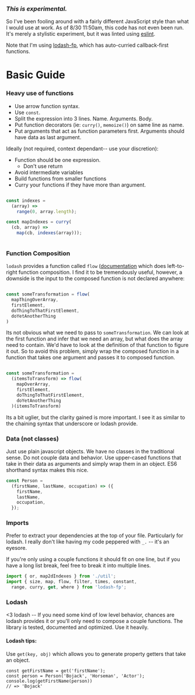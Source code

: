 ### *This is experimental.*

So I've been fooling around with a fairly different JavaScript style than what
I would use at work. As of 8/30 11:50am, this code has not even been run.
It's merely a stylistic experiment, but it was linted using [eslint](http://eslint.org/).

Note that I'm using [lodash-fp](http://eslint.org/), which has auto-curried callback-first functions.

# Basic Guide

### Heavy use of functions

* Use arrow function syntax.
* Use `const`.
* Split the expression into 3 lines. Name. Arguments. Body.
* Put function decorators (ie: `curry()`, `memoize()`) on same line as name.
* Put arguments that act as function parameters first. Arguments should have data as last argument. 

Ideally (not required, context dependant-- use your discretion):
  * Function should be one expression.
    * Don't use return
  * Avoid intermediate variables
  * Build functions from smaller functions
  * Curry your functions if they have more than argument.

```javascript

const indexes =
  (array) =>
    range(0, array.length);

const mapIndexes = curry(
  (cb, array) =>
    map(cb, indexes(array)));
  
```

### Function Composition

`lodash` provides a function called `flow` ([documentation](https://lodash.com/docs#flow) which does left-to-right function composition. I find it to be tremendously useful, however, a downside is the input to the composed function is not declared anywhere:

```javascript

const someTransformation = flow(
  mapThingOverArray,
  firstElement,
  doThingToThatFirstElement,
  doYetAnotherThing
)

```

Its not obvious what we need to pass to `someTransformation`. We can look at the first function and infer that we need an array, but what does the array need to contain. We'd have to look at the definition of that function to figure it out. So to avoid this problem, simply wrap the composed function in a function that takes one argument and passes it to composed function.


```javascript

const someTransformation =
  (itemsToTransform) => flow(
    mapOverArray,
    firstElement,
    doThingToThatFirstElement,
    doYetAnotherThing
  )(itemsToTransform)

```

Its a bit uglier, but the clarity gained is more important. I see it as similar to the chaining syntax that underscore or lodash provide.

### Data (not classes)

Just use plain javascript objects. We have no classes in the traditional sense. Do not couple data and behavior. Use upper-cased functions that take in their data as arguments and simply wrap them in an object. ES6 shorthand syntax makes this nice.

```javascript
const Person =
  (firstName, lastName, occupation) => ({
    firstName,
    lastName,
    occupation,
  });
```

### Imports

Prefer to extract your dependencies at the top of your file. Particularly for lodash. I really don't like having my code peppered with `_.` -- it's an eyesore.

If you're only using a couple functions it should fit on one line, but if you have a long list break, feel free to break it into multiple lines.

```javascript
import { or, map2dIndexes } from './util';
import { size, map, flow, filter, times, constant,
  range, curry, get, where } from 'lodash-fp';
```

### Lodash

<3 lodash -- If you need some kind of low level behavior, chances are lodash provides it or you'll only need to compose a couple functions. The library is tested, documented and optimized. Use it heavily.

#### Lodash tips:

Use `get(key, obj)` which allows you to generate property getters that take an object. 

```
const getFirstName = get('firstName'); 
const person = Person('Bojack', 'Horseman', 'Actor');
console.log(getFirstName(person))
// => 'Bojack'
``` 